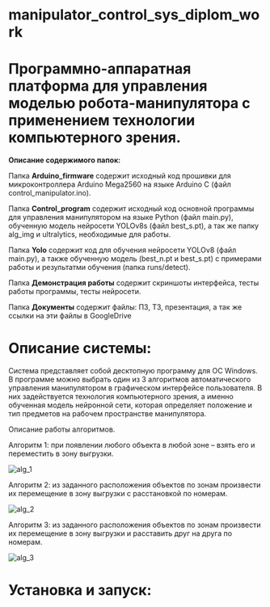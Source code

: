 # manipulator_control_sys_diplom_work

# Программно-аппаратная платформа для управления моделью робота-манипулятора с применением технологии компьютерного зрения.

**Описание содержимого папок:**

Папка **Arduino_firmware** содержит исходный код прошивки для микроконтроллера Arduino Mega2560 на языке Arduino C (файл control_manipulator.ino).

Папка **Control_program** содержит исходный код основной программы для управления манипулятором на языке Python (файл main.py), обученную модель нейросети YOLOv8s (файл best_s.pt), а так же папку alg_img и ultralytics, необходимые для работы.

Папка **Yolo** содержит код для обучения нейросети YOLOv8 (файл main.py), а также обученную модель (best_n.pt и best_s.pt) с примерами работы и результатми обучения (папка runs/detect).

Папка **Демонстрация работы** содержит скриншоты интерфейса, тесты работы программы, тесты нейросети.

Папка **Документы** содержит файлы: ПЗ, ТЗ, презентация, а так же ссылки на эти файлы в GoogleDrive

# Описание системы:
Система представляет собой десктопную программу для ОС Windows. В программе можно выбрать один из 3 алгоритмов автоматического управления манипулятором в графическом интерфейсе пользователя. В них задействуется технология компьютерного зрения, а именно обученная модель нейронной сети, которая определяет положение и тип предметов на рабочем пространстве манипулятора.

Описание работы алгоритмов.

Алгоритм 1: при появлении любого объекта в любой зоне – взять его и переместить в зону выгрузки.

![alg_1](https://github.com/Dima2865/manipulator_control_sys_diplom_work/assets/100437197/5c4be978-d9b4-4584-81c3-ca22d15357df)

Алгоритм 2: из заданного расположения объектов по зонам произвести их перемещение в зону выгрузки с расстановкой по номерам.

![alg_2](https://github.com/Dima2865/manipulator_control_sys_diplom_work/assets/100437197/0e9fc5e7-9d9b-438b-bda0-c2955e494691)

Алгоритм 3: из заданного расположения объектов по зонам произвести их перемещение в зону выгрузки и расставить друг на друга по номерам.

![alg_3](https://github.com/Dima2865/manipulator_control_sys_diplom_work/assets/100437197/1885b224-c48d-45ed-8a69-fb875a2787e9)


# Установка и запуск:


